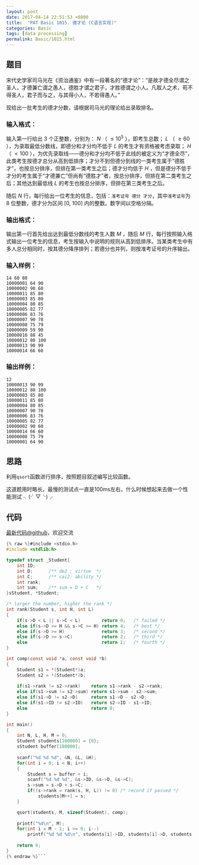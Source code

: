 ```yaml
---
layout: post
date: 2017-04-14 22:51:53 +0800
title:  "PAT Basic 1015. 德才论 (C语言实现)"
categories: Basic
tags: [data processing]
permalink: Basic/1015.html
---
```


## 题目

宋代史学家司马光在《资治通鉴》中有一段著名的“德才论”：“是故才德全尽谓之圣人，才德兼亡谓之愚人，德胜才谓之君子，才胜德谓之小人。凡取人之术，苟不得圣人，君子而与之，与其得小人，不若得愚人。”

现给出一批考生的德才分数，请根据司马光的理论给出录取排名。

### 输入格式：

输入第一行给出 3 个正整数，分别为： $N$ （ $\le 10^5$ ），即考生总数； $L$ （ $\ge 60$
），为录取最低分数线，即德分和才分均不低于 $L$ 的考生才有资格被考虑录取； $H$ （ $< 100$
），为优先录取线——德分和才分均不低于此线的被定义为“才德全尽”，此类考生按德才总分从高到低排序；才分不到但德分到线的一类考生属于“德胜才”，也按总分排序，但排在第一类考生之后；德才分均低于
$H$ ，但是德分不低于才分的考生属于“才德兼亡”但尚有“德胜才”者，按总分排序，但排在第二类考生之后；其他达到最低线 $L$
的考生也按总分排序，但排在第三类考生之后。

随后 $N$ 行，每行给出一位考生的信息，包括：`准考证号 德分 才分`，其中`准考证号`为 8 位整数，德才分为区间 [0, 100]
内的整数。数字间以空格分隔。

### 输出格式：

输出第一行首先给出达到最低分数线的考生人数 $M$ ，随后 $M$
行，每行按照输入格式输出一位考生的信息，考生按输入中说明的规则从高到低排序。当某类考生中有多人总分相同时，按其德分降序排列；若德分也并列，则按准考证号的升序输出。

### 输入样例：

    
    
    14 60 80
    10000001 64 90
    10000002 90 60
    10000011 85 80
    10000003 85 80
    10000004 80 85
    10000005 82 77
    10000006 83 76
    10000007 90 78
    10000008 75 79
    10000009 59 90
    10000010 88 45
    10000012 80 100
    10000013 90 99
    10000014 66 60
    

### 输出样例：

    
    
    12
    10000013 90 99
    10000012 80 100
    10000003 85 80
    10000011 85 80
    10000004 80 85
    10000007 90 78
    10000006 83 76
    10000005 82 77
    10000002 90 60
    10000014 66 60
    10000008 75 79
    10000001 64 90
    



## 思路


利用`qsort`函数进行排序，按照题目叙述编写比较函数。

这道题用时略长，最慢的测试点一直是100ms左右，什么时候想起来去做一个性能测试 ╮(╯▽╰)╭

## 代码

[最新代码@github](https://github.com/OliverLew/PAT/blob/master/PATBasic/1015.c)，欢迎交流
```c
{% raw %}#include <stdio.h>
#include <stdlib.h>

typedef struct _Student{
    int ID;
    int D;      /** de2 : virtue  */
    int C;      /** cai2: ability */
    int rank;
    int sum;    /** sum = D + C   */
}sStudent, *Student;

/* larger the number, higher the rank */
int rank(Student s, int H, int L)
{
    if(s->D < L || s->C < L)        return 0;   /* failed */
    else if(s->D >= H && s->C >= H) return 4;   /* best */
    else if(s->D >= H)              return 3;   /* second */
    else if(s->D >= s->C)           return 2;   /* third */
    else                            return 1;   /* fourth */
}

int comp(const void *a, const void *b)
{
    Student s1 = *(Student*)a;
    Student s2 = *(Student*)b;
    
    if(s1->rank != s2->rank)    return s1->rank - s2->rank;
    else if(s1->sum != s2->sum) return s1->sum - s2->sum;
    else if(s1->D != s2->D)     return s1->D - s2->D;
    else if(s1->ID != s2->ID)   return s2->ID - s1->ID;
    else                        return 0;
}

int main()
{
    int N, L, H, M = 0;
    Student students[100000] = {0};
    sStudent buffer[100000];
    
    scanf("%d %d %d", &N, &L, &H);
    for(int i = 0; i < N; i++)
    {
        Student s = buffer + i;
        scanf("%d %d %d", &s->ID, &s->D, &s->C); 
        s->sum = s->D + s->C;
        if((s->rank = rank(s, H, L)) != 0) /* record if passed */
            students[M++] = s;
    }

    qsort(students, M, sizeof(Student), comp);
    
    printf("%d\n", M);
    for(int i = M - 1; i >= 0; i--)
        printf("%d %d %d\n", students[i]->ID, students[i]->D, students[i]->C);
    
    return 0;
}
{% endraw %}```
